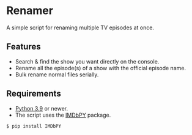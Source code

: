 # Renamer
A simple script for renaming multiple TV episodes at once. 

## Features

* Search & find the show you want directly on the console.
* Rename all the episode(s) of a show with the official episode name.
* Bulk rename normal files serially.

## Requirements

* [Python 3.9](https://www.python.org/downloads/) or newer.
* The script uses the [IMDbPY](https://imdbpy.github.io/) package.

```console
$ pip install IMDbPY
```



